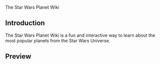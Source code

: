 The Star Wars Planet Wiki

## Introduction

The Star Wars Planet Wiki is a fun and interactive way to learn about the most popular planets from the Star Wars Universe.

## Preview
<img src>

